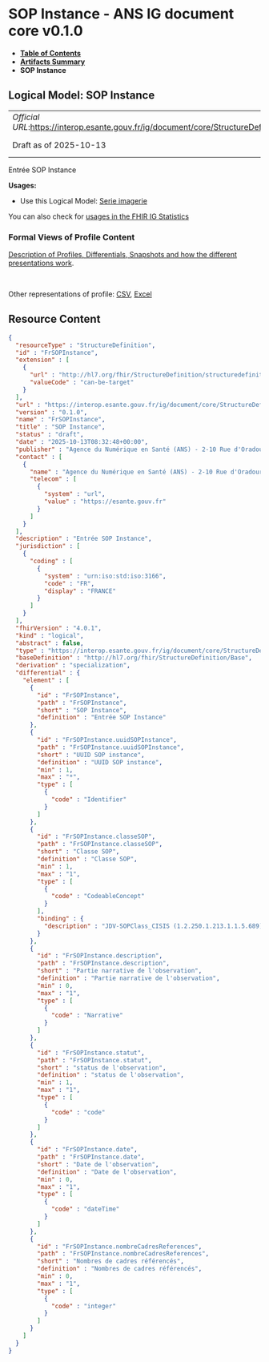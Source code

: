 # SOP Instance - ANS IG document core v0.1.0

* [**Table of Contents**](toc.md)
* [**Artifacts Summary**](artifacts.md)
* **SOP Instance**

## Logical Model: SOP Instance 

| | |
| :--- | :--- |
| *Official URL*:https://interop.esante.gouv.fr/ig/document/core/StructureDefinition/FrSOPInstance | *Version*:0.1.0 |
| Draft as of 2025-10-13 | *Computable Name*:FrSOPInstance |

 
Entrée SOP Instance 

**Usages:**

* Use this Logical Model: [Serie imagerie](StructureDefinition-FrSerieImagerie.md)

You can also check for [usages in the FHIR IG Statistics](https://packages2.fhir.org/xig/ans.document.fr.core|current/StructureDefinition/FrSOPInstance)

### Formal Views of Profile Content

 [Description of Profiles, Differentials, Snapshots and how the different presentations work](http://build.fhir.org/ig/FHIR/ig-guidance/readingIgs.html#structure-definitions). 

 

Other representations of profile: [CSV](StructureDefinition-FrSOPInstance.csv), [Excel](StructureDefinition-FrSOPInstance.xlsx) 



## Resource Content

```json
{
  "resourceType" : "StructureDefinition",
  "id" : "FrSOPInstance",
  "extension" : [
    {
      "url" : "http://hl7.org/fhir/StructureDefinition/structuredefinition-type-characteristics",
      "valueCode" : "can-be-target"
    }
  ],
  "url" : "https://interop.esante.gouv.fr/ig/document/core/StructureDefinition/FrSOPInstance",
  "version" : "0.1.0",
  "name" : "FrSOPInstance",
  "title" : "SOP Instance",
  "status" : "draft",
  "date" : "2025-10-13T08:32:48+00:00",
  "publisher" : "Agence du Numérique en Santé (ANS) - 2-10 Rue d'Oradour-sur-Glane, 75015 Paris",
  "contact" : [
    {
      "name" : "Agence du Numérique en Santé (ANS) - 2-10 Rue d'Oradour-sur-Glane, 75015 Paris",
      "telecom" : [
        {
          "system" : "url",
          "value" : "https://esante.gouv.fr"
        }
      ]
    }
  ],
  "description" : "Entrée SOP Instance",
  "jurisdiction" : [
    {
      "coding" : [
        {
          "system" : "urn:iso:std:iso:3166",
          "code" : "FR",
          "display" : "FRANCE"
        }
      ]
    }
  ],
  "fhirVersion" : "4.0.1",
  "kind" : "logical",
  "abstract" : false,
  "type" : "https://interop.esante.gouv.fr/ig/document/core/StructureDefinition/FrSOPInstance",
  "baseDefinition" : "http://hl7.org/fhir/StructureDefinition/Base",
  "derivation" : "specialization",
  "differential" : {
    "element" : [
      {
        "id" : "FrSOPInstance",
        "path" : "FrSOPInstance",
        "short" : "SOP Instance",
        "definition" : "Entrée SOP Instance"
      },
      {
        "id" : "FrSOPInstance.uuidSOPInstance",
        "path" : "FrSOPInstance.uuidSOPInstance",
        "short" : "UUID SOP instance",
        "definition" : "UUID SOP instance",
        "min" : 1,
        "max" : "*",
        "type" : [
          {
            "code" : "Identifier"
          }
        ]
      },
      {
        "id" : "FrSOPInstance.classeSOP",
        "path" : "FrSOPInstance.classeSOP",
        "short" : "Classe SOP",
        "definition" : "Classe SOP",
        "min" : 1,
        "max" : "1",
        "type" : [
          {
            "code" : "CodeableConcept"
          }
        ],
        "binding" : {
          "description" : "JDV-SOPClass_CISIS (1.2.250.1.213.1.1.5.689)"
        }
      },
      {
        "id" : "FrSOPInstance.description",
        "path" : "FrSOPInstance.description",
        "short" : "Partie narrative de l'observation",
        "definition" : "Partie narrative de l'observation",
        "min" : 0,
        "max" : "1",
        "type" : [
          {
            "code" : "Narrative"
          }
        ]
      },
      {
        "id" : "FrSOPInstance.statut",
        "path" : "FrSOPInstance.statut",
        "short" : "status de l'observation",
        "definition" : "status de l'observation",
        "min" : 1,
        "max" : "1",
        "type" : [
          {
            "code" : "code"
          }
        ]
      },
      {
        "id" : "FrSOPInstance.date",
        "path" : "FrSOPInstance.date",
        "short" : "Date de l'observation",
        "definition" : "Date de l'observation",
        "min" : 0,
        "max" : "1",
        "type" : [
          {
            "code" : "dateTime"
          }
        ]
      },
      {
        "id" : "FrSOPInstance.nombreCadresReferences",
        "path" : "FrSOPInstance.nombreCadresReferences",
        "short" : "Nombres de cadres référencés",
        "definition" : "Nombres de cadres référencés",
        "min" : 0,
        "max" : "1",
        "type" : [
          {
            "code" : "integer"
          }
        ]
      }
    ]
  }
}

```
